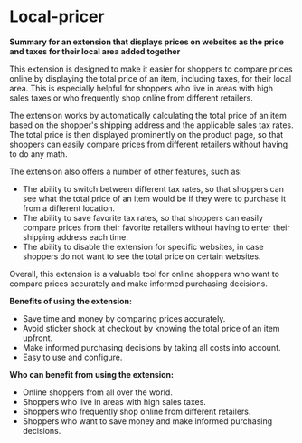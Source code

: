 # Local-pricer
**Summary for an extension that displays prices on websites as the price and taxes for their local area added together**

This extension is designed to make it easier for shoppers to compare prices online by displaying the total price of an item, including taxes, for their local area. This is especially helpful for shoppers who live in areas with high sales taxes or who frequently shop online from different retailers.

The extension works by automatically calculating the total price of an item based on the shopper's shipping address and the applicable sales tax rates. The total price is then displayed prominently on the product page, so that shoppers can easily compare prices from different retailers without having to do any math.

The extension also offers a number of other features, such as:

* The ability to switch between different tax rates, so that shoppers can see what the total price of an item would be if they were to purchase it from a different location.
* The ability to save favorite tax rates, so that shoppers can easily compare prices from their favorite retailers without having to enter their shipping address each time.
* The ability to disable the extension for specific websites, in case shoppers do not want to see the total price on certain websites.

Overall, this extension is a valuable tool for online shoppers who want to compare prices accurately and make informed purchasing decisions.

**Benefits of using the extension:**

* Save time and money by comparing prices accurately.
* Avoid sticker shock at checkout by knowing the total price of an item upfront.
* Make informed purchasing decisions by taking all costs into account.
* Easy to use and configure.

**Who can benefit from using the extension:**

* Online shoppers from all over the world.
* Shoppers who live in areas with high sales taxes.
* Shoppers who frequently shop online from different retailers.
* Shoppers who want to save money and make informed purchasing decisions.